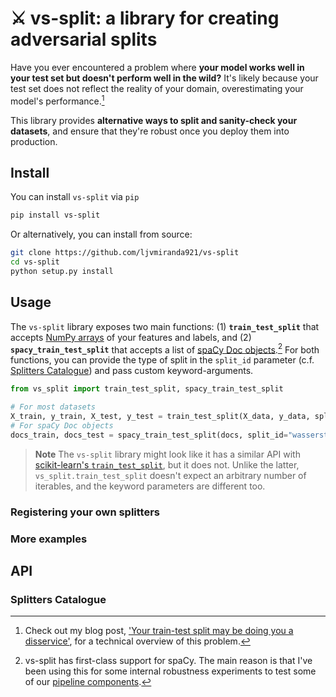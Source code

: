 # ⚔️ vs-split: a library for creating adversarial splits

Have you ever encountered a problem where **your model works well in your test set
but doesn't perform well in the wild?**  It's likely because your test set does
not reflect the reality of your domain, overestimating your model's performance.[^1]

This library provides **alternative ways to split and sanity-check your datasets**,
and ensure that they're robust once you deploy them into production.

[^1]: Check out my blog post, ['Your train-test split may be doing you a disservice'](https://ljvmiranda921.github.io/2022/08/30/adversarial-splits/), for a technical overview of this problem.

## Install

You can install `vs-split` via `pip`

```sh
pip install vs-split
```

Or alternatively, you can install from source:

```sh
git clone https://github.com/ljvmiranda921/vs-split
cd vs-split
python setup.py install
```

## Usage

The `vs-split` library exposes two main functions: (1) **`train_test_split`** that
accepts [NumPy
arrays](https://numpy.org/doc/stable/reference/generated/numpy.array.html) of
your features and labels, and (2) **`spacy_train_test_split`** that accepts a list
of [spaCy Doc objects](https://spacy.io/api/doc).[^2]  For both functions, you can
provide the type of split in the `split_id` parameter (c.f. [Splitters
Catalogue](#splitters-catalogue)) and pass custom keyword-arguments.

```python
from vs_split import train_test_split, spacy_train_test_split

# For most datasets
X_train, y_train, X_test, y_test = train_test_split(X_data, y_data, split_id="wasserstein.v1")
# For spaCy Doc objects
docs_train, docs_test = spacy_train_test_split(docs, split_id="wasserstein-spacy.v1")
```

> **Note**
> The `vs-split` library might look like it has a similar API with [scikit-learn's
> `train_test_split`](https://scikit-learn.org/stable/modules/generated/sklearn.model_selection.train_test_split.html),
> but it does not.  Unlike the latter, `vs_split.train_test_split` doesn't expect
> an arbitrary number of iterables, and the keyword parameters are different too.

[^2]: vs-split has first-class support for spaCy. The main reason is that I've been using this for some internal robustness experiments to test some of our [pipeline components](https://spacy.io/usage/processing-pipelines).

### Registering your own splitters


### More examples


## API


### Splitters Catalogue
